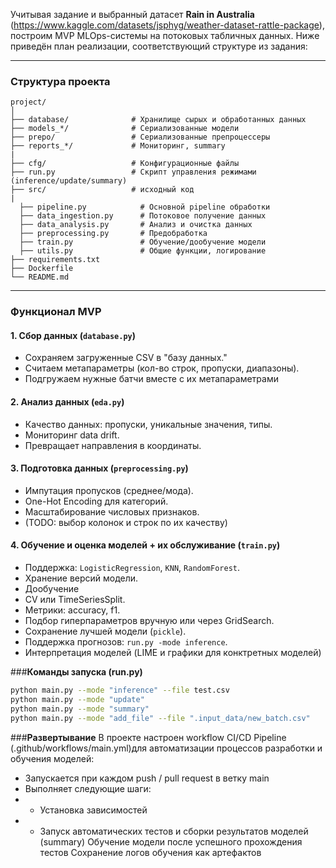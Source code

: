 Учитывая задание и выбранный датасет **Rain in Australia** (https://www.kaggle.com/datasets/jsphyg/weather-dataset-rattle-package), построим MVP MLOps-системы на потоковых табличных данных. Ниже приведён план реализации, соответствующий структуре из задания:

---

### **Структура проекта**
```
project/
│
├── database/              # Хранилище сырых и обработанных данных
├── models_*/              # Сериализованные модели
├── prepo/                 # Сериализованные препроцессеры
├── reports_*/             # Мониторинг, summary
|
├── cfg/                   # Конфигурационные файлы
├── run.py                 # Скрипт управления режимами (inference/update/summary)
├── src/                   # исходный код
|
  ├── pipeline.py            # Основной pipeline обработки
  ├── data_ingestion.py      # Потоковое получение данных
  ├── data_analysis.py       # Анализ и очистка данных
  ├── preprocessing.py       # Предобработка
  ├── train.py               # Обучение/дообучение модели
  ├── utils.py               # Общие функции, логирование
├── requirements.txt
├── Dockerfile
└── README.md
```

---

### **Функционал MVP**

#### 1. **Сбор данных** (`database.py`)
- Сохраняем загруженные CSV в "базу данных."
- Считаем метапараметры (кол-во строк, пропуски, диапазоны).
- Подгружаем нужные батчи вместе с их метапараметрами

#### 2. **Анализ данных** (`eda.py`)
- Качество данных: пропуски, уникальные значения, типы.
- Мониторинг data drift.
- Превращает направления в координаты.

#### 3. **Подготовка данных** (`preprocessing.py`)
- Импутация пропусков (среднее/мода).
- One-Hot Encoding для категорий.
- Масштабирование числовых признаков.
- (TODO: выбор колонок и строк по их качеству)

#### 4. **Обучение и оценка моделей + их обслуживание** (`train.py`)
- Поддержка: `LogisticRegression`, `KNN`, `RandomForest`.
- Хранение версий модели.
- Дообучение
- CV или TimeSeriesSplit.
- Метрики: accuracy, f1.
- Подбор гиперпараметров вручную или через GridSearch.
- Сохранение лучшей модели (`pickle`).
- Поддержка прогнозов: `run.py -mode inference`.
- Интерпретация моделей (LIME и графики для конктретных моделей)

###**Команды запуска (run.py)**

```bash
python main.py --mode "inference" --file test.csv
python main.py --mode "update"
python main.py --mode "summary"
python main.py --mode "add_file" --file ".input_data/new_batch.csv"
```

###**Развертывание**
В проекте настроен workflow CI/CD Pipeline (.github/workflows/main.yml)для автоматизации процессов разработки и обучения моделей:
- Запускается при каждом push / pull request в ветку main
- Выполняет следующие шаги:
- - Установка зависимостей
- - Запуск автоматических тестов и сборки результатов моделей (summary)
Обучение модели после успешного прохождения тестов
Сохранение логов обучения как артефактов
```
